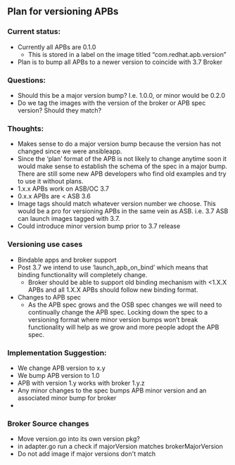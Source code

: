 ## Plan for versioning APBs

### Current status:
* Currently all APBs are 0.1.0
  * This is stored in a label on the image titled “com.redhat.apb.version”
* Plan is to bump all APBs to a newer version to coincide with 3.7 Broker

### Questions:
* Should this be a major version bump? I.e. 1.0.0, or minor would be 0.2.0
* Do we tag the images with the version of the broker or APB spec version? Should they match?

### Thoughts:
* Makes sense to do a major version bump because the version has not changed since we were ansibleapp.
* Since the ‘plan’ format of the APB is not likely to change anytime soon it would make sense to establish the schema of the spec in a major bump. There are still some new APB developers who find old examples and try to use it without plans.
* 1.x.x APBs work on ASB/OC 3.7
* 0.x.x APBs are < ASB 3.6 
* Image tags should match whatever version number we choose. This would be a pro for versioning APBs in the same vein as ASB. i.e. 3.7 ASB can launch images tagged with 3.7.
* Could introduce minor version bump prior to 3.7 release

### Versioning use cases
* Bindable apps and broker support
* Post 3.7 we intend to use ‘launch_apb_on_bind’ which means that binding functionality will completely change.
  * Broker should be able to support old binding mechanism with <1.X.X APBs and all 1.X.X APBs should follow new binding format.
* Changes to APB spec
  * As the APB spec grows and the OSB spec changes we will need to continually change the APB spec. Locking down the spec to a versioning format where minor version bumps won’t break functionality will help as we grow and more people adopt the APB spec.


### Implementation Suggestion:
* We change APB version to x.y
* We bump APB version to 1.0
* APB with version 1.y works with broker 1.y.z
* Any minor changes to the spec bumps APB minor version and an associated minor bump for broker
*
### Broker Source changes
* Move version.go into its own version pkg?
* in adapter.go run a check if majorVersion matches brokerMajorVersion
* Do not add image if major versions don't match
